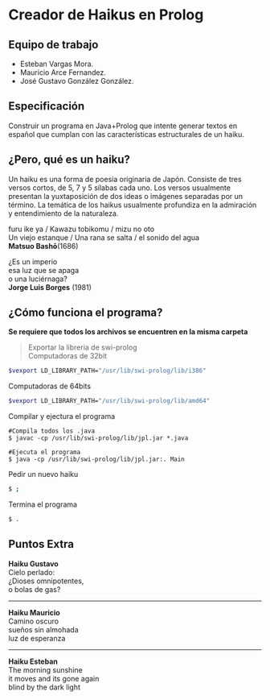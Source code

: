 Creador de Haikus en Prolog
===========================
Equipo de trabajo
-----------------
- Esteban Vargas Mora.
- Mauricio Arce Fernandez.
- José Gustavo González González.

Especificación
--------------
Construir un programa en Java+Prolog que intente generar textos en español que cumplan con las características estructurales de un haiku.

¿Pero, qué es un haiku?
-----------------------
Un haiku es una forma de poesía originaria de Japón. Consiste de tres versos cortos, de 5, 7 y 5 sílabas cada uno. Los versos usualmente presentan la yuxtaposición de dos ideas o imágenes separadas por un término. La temática de los haikus 
usualmente profundiza en la admiración y entendimiento de la naturaleza.

furu ike ya / Kawazu tobikomu / mizu no oto </br>
Un viejo estanque / Una rana se salta / el sonido del agua </br>
**Matsuo Bashō**(1686)

¿Es un imperio </br>
esa luz que se apaga </br>
o una luciérnaga? </br>
**Jorge Luis Borges** (1981)

¿Cómo funciona el programa?
---------------------------

**Se requiere que todos los archivos se encuentren en la misma carpeta**

> Exportar la libreria de swi-prolog<br>
Computadoras de 32bit
```bash
$vexport LD_LIBRARY_PATH="/usr/lib/swi-prolog/lib/i386"
```
Computadoras de 64bits
```bash
$vexport LD_LIBRARY_PATH="/usr/lib/swi-prolog/lib/amd64"
```

Compilar y ejectura el programa
```
#Compila todos los .java
$ javac -cp /usr/lib/swi-prolog/lib/jpl.jar *.java

#Ejecuta el programa
$ java -cp /usr/lib/swi-prolog/lib/jpl.jar:. Main
```

Pedir un nuevo haiku

```bash
$ ;
```

Termina el programa

```bash
$ .
```

Puntos Extra
------------

**Haiku Gustavo** </br>
Cielo perlado: </br>
¿Dioses omnipotentes, </br>
o bolas de gas? </br>

------------

**Haiku Mauricio** </br>
Camino oscuro </br>
sueños sin almohada </br>
luz de esperanza </br>

------------

**Haiku Esteban** </br>
The morning sunshine </br>
it moves and its gone again </br>
blind by the dark light </br>
